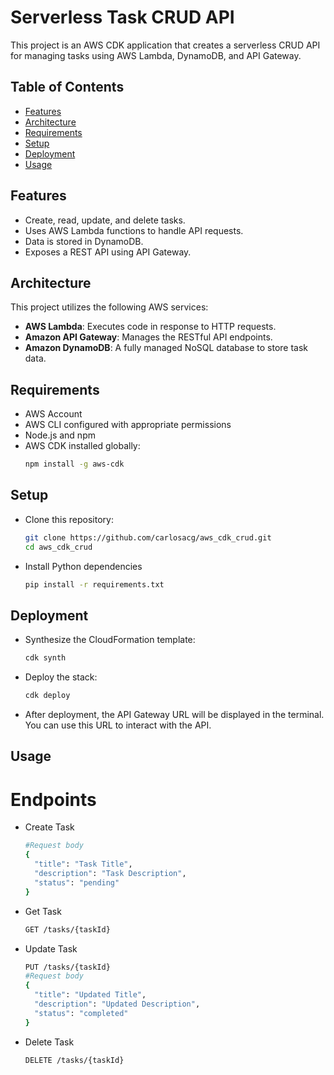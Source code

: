 # Serverless Task CRUD API

This project is an AWS CDK application that creates a serverless CRUD API for managing tasks using AWS Lambda, DynamoDB, and API Gateway.

## Table of Contents

- [Features](#features)
- [Architecture](#architecture)
- [Requirements](#requirements)
- [Setup](#setup)
- [Deployment](#deployment)
- [Usage](#usage)

## Features

- Create, read, update, and delete tasks.
- Uses AWS Lambda functions to handle API requests.
- Data is stored in DynamoDB.
- Exposes a REST API using API Gateway.

## Architecture

This project utilizes the following AWS services:

- **AWS Lambda**: Executes code in response to HTTP requests.
- **Amazon API Gateway**: Manages the RESTful API endpoints.
- **Amazon DynamoDB**: A fully managed NoSQL database to store task data.

## Requirements

- AWS Account
- AWS CLI configured with appropriate permissions
- Node.js and npm
- AWS CDK installed globally:
  ```bash
  npm install -g aws-cdk
  ```

## Setup

- Clone this repository:
  ```bash
  git clone https://github.com/carlosacg/aws_cdk_crud.git
  cd aws_cdk_crud
  ```
- Install Python dependencies
  ```bash
  pip install -r requirements.txt
  ```

## Deployment

- Synthesize the CloudFormation template:
  ```bash
  cdk synth
  ```
- Deploy the stack:
  ```bash
  cdk deploy
  ```
- After deployment, the API Gateway URL will be displayed in the terminal. You can use this URL to interact with the API.

## Usage
# Endpoints
- Create Task
  ```bash
  #Request body
  {
    "title": "Task Title",
    "description": "Task Description",
    "status": "pending"
  }
  ```

- Get Task
  ```bash
  GET /tasks/{taskId}
  ```

- Update Task
  ```bash
  PUT /tasks/{taskId}
  #Request body
  {
    "title": "Updated Title",
    "description": "Updated Description",
    "status": "completed"
  }
  ```

- Delete Task
  ```bash
  DELETE /tasks/{taskId}
  ```